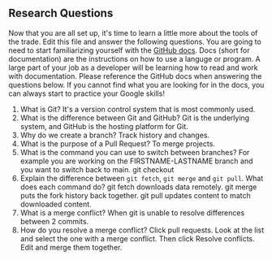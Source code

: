 ## Research Questions 

Now that you are all set up, it's time to learn a little more about the tools of the trade. Edit this file and answer the following questions. You are going to need to start familiarizing yourself with the [GitHub docs](https://docs.github.com/en). Docs (short for documentation) are the instructions on how to use a languge or program. A large part of your job as a developer will be learning how to read and work with documentation. Please reference the GitHub docs when answering the questions below. If you cannot find what you are looking for in the docs, you can always start to practice your Google skills!

1. What is Git?
It's a version control system that is most commonly used.
2. What is the difference between Git and GitHub?
Git is the underlying system, and GitHub is the hosting platform for Git.
3. Why do we create a branch?
Track history and changes.
4. What is the purpose of a Pull Request?
To merge projects.
5. What is the command you can use to switch between branches? For example you are working on the FIRSTNAME-LASTNAME branch and you want to switch back to main.
git checkout
6. Explain the difference between `git fetch`, `git merge` and `git pull`. What does each command do?
git fetch downloads data remotely. git merge puts the fork history back together. git pull updates content to match downloaded content.
7. What is a merge conflict?
When git is unable to resolve differences between 2 commits.
8. How do you resolve a merge conflict?
Click pull requests.
Look at the list and select the one with a merge conflict.
Then click Resolve conflicts.
Edit and merge them together.
